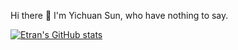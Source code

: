 Hi there 👋
I'm Yichuan Sun, who have nothing to say.
<!--
**YichuanSun/YichuanSun** is a ✨ _special_ ✨ repository because its `README.md` (this file) appears on your GitHub profile.

Here are some ideas to get you started:

- 🔭 I’m currently working on ...
- 🌱 I’m currently learning ...
- 👯 I’m looking to collaborate on ...
- 🤔 I’m looking for help with ...
- 💬 Ask me about ...
- 📫 How to reach me: ...
- 😄 Pronouns: ...
- ⚡ Fun fact: ...
-->

[![Etran's GitHub stats](https://github-readme-stats.vercel.app/api?username=YichuanSun)](https://github.com/anuraghazra/github-readme-stats)
